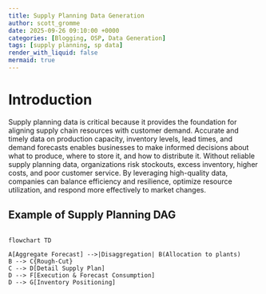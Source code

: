 ```yaml
---
title: Supply Planning Data Generation
author: scott_gromme
date: 2025-09-26 09:10:00 +0000
categories: [Blogging, OSP, Data Generation]
tags: [supply planning, sp data]
render_with_liquid: false
mermaid: true
---
```



# Introduction
Supply planning data is critical because it provides the foundation for aligning supply chain resources with customer demand. Accurate and timely data on production capacity, inventory levels, lead times, and demand forecasts enables businesses to make informed decisions about what to produce, where to store it, and how to distribute it. Without reliable supply planning data, organizations risk stockouts, excess inventory, higher costs, and poor customer service. By leveraging high-quality data, companies can balance efficiency and resilience, optimize resource utilization, and respond more effectively to market changes.

## Example of Supply Planning DAG

```mermaid

flowchart TD

A[Aggregate Forecast] -->|Disaggregation| B(Allocation to plants)
B --> C{Rough-Cut}
C --> D[Detail Supply Plan]
D --> F[Execution & Forecast Consumption]
D --> G[Inventory Positioning]

```
